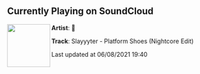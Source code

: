 ## Currently Playing on SoundCloud

[<img align="left" width="100" src="https://i1.sndcdn.com/artworks-000562677993-5c7x83-t500x500.jpg">](https://soundcloud.com/enotrope/01-platform-shoes)

**Artist**: 🤠 

**Track**: Slayyyter - Platform Shoes (Nightcore Edit)

Last updated at 06/08/2021 19:40
